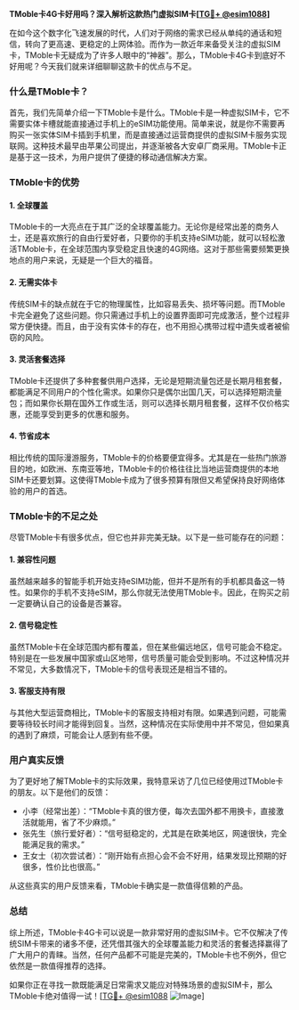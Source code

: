 **TMoble卡4G卡好用吗？深入解析这款热门虚拟SIM卡[[TG💪+ @esim1088](https://t.me/s/esim1088)]**

在如今这个数字化飞速发展的时代，人们对于网络的需求已经从单纯的通话和短信，转向了更高速、更稳定的上网体验。而作为一款近年来备受关注的虚拟SIM卡，TMoble卡无疑成为了许多人眼中的“神器”。那么，TMoble卡4G卡到底好不好用呢？今天我们就来详细聊聊这款卡的优点与不足。

### 什么是TMoble卡？

首先，我们先简单介绍一下TMoble卡是什么。TMoble卡是一种虚拟SIM卡，它不需要实体卡槽就能直接通过手机上的eSIM功能使用。简单来说，就是你不需要再购买一张实体SIM卡插到手机里，而是直接通过运营商提供的虚拟SIM卡服务实现联网。这种技术最早由苹果公司提出，并逐渐被各大安卓厂商采用。TMoble卡正是基于这一技术，为用户提供了便捷的移动通信解决方案。

### TMoble卡的优势

#### 1. **全球覆盖**
TMoble卡的一大亮点在于其广泛的全球覆盖能力。无论你是经常出差的商务人士，还是喜欢旅行的自由行爱好者，只要你的手机支持eSIM功能，就可以轻松激活TMoble卡，在全球范围内享受稳定且快速的4G网络。这对于那些需要频繁更换地点的用户来说，无疑是一个巨大的福音。

#### 2. **无需实体卡**
传统SIM卡的缺点就在于它的物理属性，比如容易丢失、损坏等问题。而TMoble卡完全避免了这些问题。你只需通过手机上的设置界面即可完成激活，整个过程非常方便快捷。而且，由于没有实体卡的存在，也不用担心携带过程中遗失或者被偷窃的风险。

#### 3. **灵活套餐选择**
TMoble卡还提供了多种套餐供用户选择，无论是短期流量包还是长期月租套餐，都能满足不同用户的个性化需求。如果你只是偶尔出国几天，可以选择短期流量包；而如果你长期在国外工作或生活，则可以选择长期月租套餐，这样不仅价格实惠，还能享受到更多的优惠和服务。

#### 4. **节省成本**
相比传统的国际漫游服务，TMoble卡的价格要便宜得多。尤其是在一些热门旅游目的地，如欧洲、东南亚等地，TMoble卡的价格往往比当地运营商提供的本地SIM卡还要划算。这使得TMoble卡成为了很多预算有限但又希望保持良好网络体验的用户的首选。

### TMoble卡的不足之处

尽管TMoble卡有很多优点，但它也并非完美无缺。以下是一些可能存在的问题：

#### 1. **兼容性问题**
虽然越来越多的智能手机开始支持eSIM功能，但并不是所有的手机都具备这一特性。如果你的手机不支持eSIM，那么你就无法使用TMoble卡。因此，在购买之前一定要确认自己的设备是否兼容。

#### 2. **信号稳定性**
虽然TMoble卡在全球范围内都有覆盖，但在某些偏远地区，信号可能会不稳定。特别是在一些发展中国家或山区地带，信号质量可能会受到影响。不过这种情况并不常见，大多数情况下，TMoble卡的信号表现还是相当不错的。

#### 3. **客服支持有限**
与其他大型运营商相比，TMoble卡的客服支持相对有限。如果遇到问题，可能需要等待较长时间才能得到回复。当然，这种情况在实际使用中并不常见，但如果真的遇到了麻烦，可能会让人感到有些不便。

### 用户真实反馈

为了更好地了解TMoble卡的实际效果，我特意采访了几位已经使用过TMoble卡的朋友。以下是他们的反馈：

- 小李（经常出差）：“TMoble卡真的很方便，每次去国外都不用换卡，直接激活就能用，省了不少麻烦。”
- 张先生（旅行爱好者）：“信号挺稳定的，尤其是在欧美地区，网速很快，完全能满足我的需求。”
- 王女士（初次尝试者）：“刚开始有点担心会不会不好用，结果发现比预期的好很多，性价比也很高。”

从这些真实的用户反馈来看，TMoble卡确实是一款值得信赖的产品。

### 总结

综上所述，TMoble卡4G卡可以说是一款非常好用的虚拟SIM卡。它不仅解决了传统SIM卡带来的诸多不便，还凭借其强大的全球覆盖能力和灵活的套餐选择赢得了广大用户的青睐。当然，任何产品都不可能是完美的，TMoble卡也不例外，但它依然是一款值得推荐的选择。

如果你正在寻找一款既能满足日常需求又能应对特殊场景的虚拟SIM卡，那么TMoble卡绝对值得一试！[[TG💪+ @esim1088](https://t.me/s/esim1088) ![Image](https://i.postimg.cc/4NQfJmqS/Snipaste-2025-05-13-00-14-12.png)]